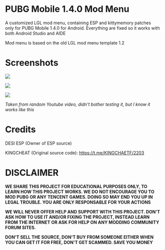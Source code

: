 # PUBG Mobile 1.4.0 Mod Menu
A customized LGL mod menu, containing ESP and kittymemory patches only for PUBG Mobile 1.4.0 for Android. Everything are fixed so it works with both Android Studio and AIDE

Mod menu is based on the old LGL mod menu template 1.2

# Screenshots
![](https://i.imgur.com/HNO2E99.png)

![](https://i.imgur.com/rHO367x.png)

![](https://i.imgur.com/tRXEsvk.png)

*Taken from random Youtube video, didn't bother testing it, but I know it works like this*

# Credits
DESI ESP (Owner of ESP source)

KINGCHEAT (Original source code): https://t.me/KINGCHAETF/2203

# DISCLAIMER
**WE SHARE THIS PROJECT FOR EDUCATIONAL PURPOSES ONLY, TO LEARN HOW THIS PROJECT WORKS. WE DO NOT ENCOURAGE YOU TO MOD PUBG OR ANY TENCENT GAMES. DOING SO MAY END YOU UP IN LEGAL TROUBLE. YOU ARE ONLY RESPONSABLE FOR YOUR ACTIONS**

**WE WILL NEVER OFFER HELP AND SUPPORT WITH THIS PROJECT. DON'T ASK HOW TO USE IT AND/OR FIXING THE PROJECT, INSTEAD LEARN FROM THE INTERNET OR ASK FOR HELP ON ANY MODDING COMMUNITY FORUM SITES.**

**DON'T SELL THE SOURCE, DON'T BUY FROM SOMEONE EITHER WHEN YOU CAN GET IT FOR FREE, DON'T GET SCAMMED. SAVE YOU MONEY**

